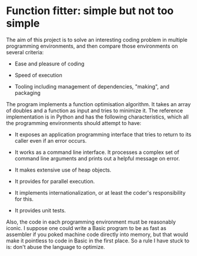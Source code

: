 # Function fitter: simple but not too simple

The aim of this project is to solve an interesting coding problem in multiple
programming environments, and then compare those environments on several
criteria:

- Ease and pleasure of coding

- Speed of execution

- Tooling including management of dependencies, "making", and packaging

The program implements a function optimisation algorithm. It takes an array of
doubles and a function as input and tries to minimize it. The reference
implementation is in Python and has the following characteristics, which all
the programming environments should attempt to have:

- It exposes an application programming interface that tries to return to its
  caller even if an error occurs.

- It works as a command line interface. It processes a complex set of command
  line arguments and prints out a helpful message on error.

- It makes extensive use of heap objects.

- It provides for parallel execution.

- It implements internationalization, or at least the coder's responsibility
  for this.

- It provides unit tests.

Also, the code in each programming environment must be reasonably iconic. I
suppose one could write a Basic program to be as fast as assembler if you poked
machine code directly into memory, but that would make it pointless to code in
Basic in the first place. So a rule I have stuck to is: don't abuse the
language to optimize.
